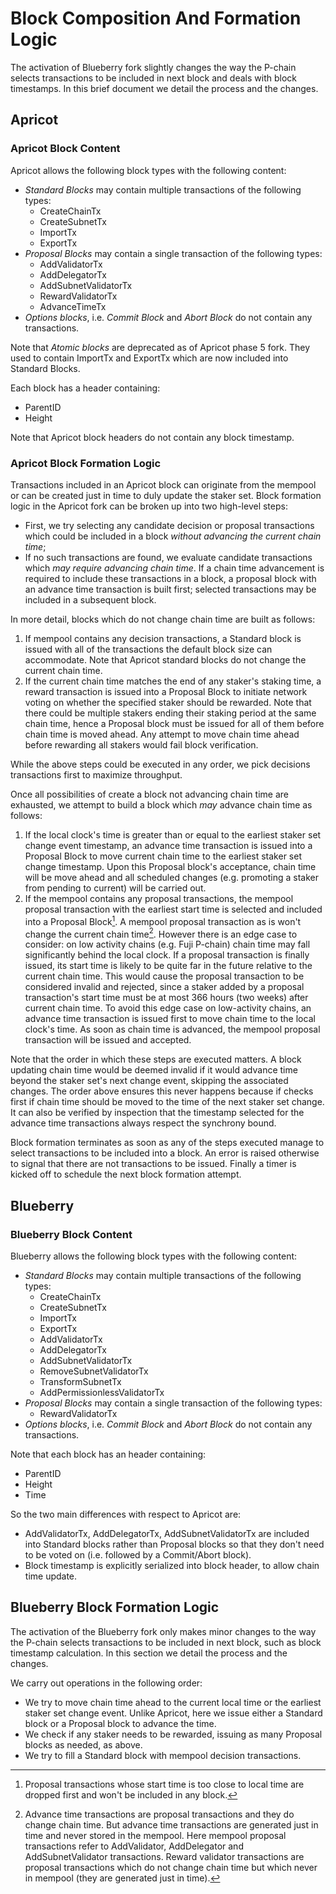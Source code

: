 # Block Composition And Formation Logic

The activation of Blueberry fork slightly changes the way the P-chain selects transactions to be included in next block and deals with block timestamps. In this brief document we detail the process and the changes.

## Apricot

### Apricot Block Content

Apricot allows the following block types with the following content:

* *Standard Blocks* may contain multiple transactions of the following types:
  * CreateChainTx
  * CreateSubnetTx
  * ImportTx
  * ExportTx
* *Proposal Blocks* may contain a single transaction of the following types:
  * AddValidatorTx
  * AddDelegatorTx
  * AddSubnetValidatorTx
  * RewardValidatorTx
  * AdvanceTimeTx
* *Options blocks*, i.e. *Commit Block* and *Abort Block* do not contain any transactions.

Note that *Atomic blocks* are deprecated as of Apricot phase 5 fork. They used to contain ImportTx and ExportTx which are now included into Standard Blocks.

Each block has a header containing:

* ParentID
* Height

Note that Apricot block headers do not contain any block timestamp.

### Apricot Block Formation Logic

Transactions included in an Apricot block can originate from the mempool or can be created just in time to duly update the staker set. Block formation logic in the Apricot fork can be broken up into two high-level steps:

* First, we try selecting any candidate decision or proposal transactions which could be included in a block *without advancing the current chain time*;
* If no such transactions are found, we evaluate candidate transactions which *may require advancing chain time*. If a chain time advancement is required to include these transactions in a block, a proposal block with an advance time transaction is built first; selected transactions may be included in a subsequent block.

In more detail, blocks which do not change chain time are built as follows:

1. If mempool contains any decision transactions, a Standard block is issued with all of the transactions the default block size can accommodate. Note that Apricot standard blocks do not change the current chain time.
2. If the current chain time matches the end of any staker's staking time, a reward transaction is issued into a Proposal Block to initiate network voting on whether the specified staker should be rewarded. Note that there could be multiple stakers ending their staking period at the same chain time, hence a Proposal block must be issued for all of them before chain time is moved ahead. Any attempt to move chain time ahead before rewarding all stakers would fail block verification.

While the above steps could be executed in any order, we pick decisions transactions first to maximize throughput.

Once all possibilities of create a block not advancing chain time are exhausted, we attempt to build a block which *may* advance chain time as follows:

1. If the local clock's time is greater than or equal to the earliest staker set change event timestamp, an advance time transaction is issued into a Proposal Block to move current chain time to the earliest staker set change timestamp. Upon this Proposal block's acceptance, chain time will be move ahead and all scheduled changes (e.g. promoting a staker from pending to current) will be carried out.
2. If the mempool contains any proposal transactions, the mempool proposal transaction with the earliest start time is selected and included into a Proposal Block[^1]. A mempool proposal transaction as is won't change the current chain time[^2]. However there is an edge case to consider: on low activity chains (e.g. Fuji P-chain) chain time may fall significantly behind the local clock. If a proposal transaction is finally issued, its start time is likely to be quite far in the future relative to the current chain time. This would cause the proposal transaction to be considered invalid and rejected, since a staker added by a proposal transaction's start time must be at most 366 hours (two weeks) after current chain time. To avoid this edge case on low-activity chains, an advance time transaction is issued first to move chain time to the local clock's time. As soon as chain time is advanced, the mempool proposal transaction will be issued and accepted.

Note that the order in which these steps are executed matters. A block updating chain time would be deemed invalid if it would advance time beyond the staker set's next change event, skipping the associated changes. The order above ensures this never happens because if checks first if chain time should be moved to the time of the next staker set change. It can also be verified by inspection that the timestamp selected for the advance time transactions always respect the synchrony bound.

Block formation terminates as soon as any of the steps executed manage to select transactions to be included into a block. An error is raised otherwise to signal that there are not transactions to be issued. Finally a timer is kicked off to schedule the next block formation attempt.

## Blueberry

### Blueberry Block Content

Blueberry allows the following block types with the following content:

* *Standard Blocks* may contain multiple transactions of the following types:
  * CreateChainTx
  * CreateSubnetTx
  * ImportTx
  * ExportTx
  * AddValidatorTx
  * AddDelegatorTx
  * AddSubnetValidatorTx
  * RemoveSubnetValidatorTx
  * TransformSubnetTx
  * AddPermissionlessValidatorTx
* *Proposal Blocks* may contain a single transaction of the following types:
  * RewardValidatorTx
* *Options blocks*, i.e. *Commit Block* and *Abort Block* do not contain any transactions.
  
Note that each block has an header containing:

* ParentID
* Height
* Time

So the two main differences with respect to Apricot are:

* AddValidatorTx, AddDelegatorTx, AddSubnetValidatorTx are included into Standard blocks rather than Proposal blocks so that they don't need to be voted on (i.e. followed by a Commit/Abort block).
* Block timestamp is explicitly serialized into block header, to allow chain time update.

## Blueberry Block Formation Logic

The activation of the Blueberry fork only makes minor changes to the way the P-chain selects transactions to be included in next block, such as block timestamp calculation. In this section we detail the process and the changes.

We carry out operations in the following order:

* We try to move chain time ahead to the current local time or the earliest staker set change event. Unlike Apricot, here we issue either a Standard block or a Proposal block to advance the time.
* We check if any staker needs to be rewarded, issuing as many Proposal blocks as needed, as above.
* We try to fill a Standard block with mempool decision transactions.

[^1]: Proposal transactions whose start time is too close to local time are dropped first and won't be included in any block.
[^2]: Advance time transactions are proposal transactions and they do change chain time. But advance time transactions are generated just in time and never stored in the mempool. Here mempool proposal transactions refer to AddValidator, AddDelegator and AddSubnetValidator transactions. Reward validator transactions are proposal transactions which do not change chain time but which never in mempool (they are generated just in time).
